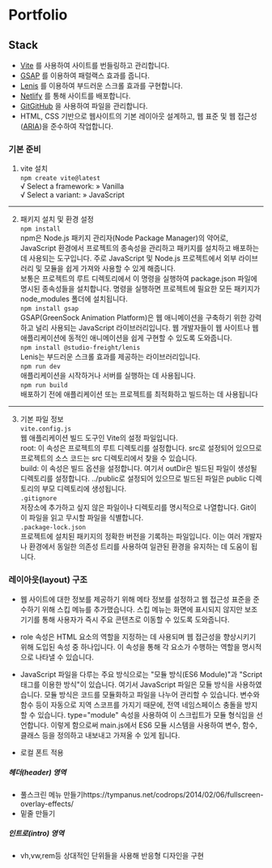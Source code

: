 # Portfolio

## Stack

- [Vite](https://ko.vitejs.dev/) 를 사용하여 사이트를 번들링하고 관리합니다.
- [GSAP](https://greensock.com/gsap) 를 이용하여 패럴랙스 효과를 줍니다.
- [Lenis](https://lenis.studiofreight.com/) 를 이용하여 부드러운 스크롤 효과를 구현합니다.
- [Netlify](https://www.netlify.com/) 를 통해 사이트를 배포합니다.
- [Git](https://git-scm.com/)[GitHub](https://github.com/) 을 사용하여 파일을 관리합니다.
- HTML, CSS 기반으로 웹사이트의 기본 레이아웃 설계하고, 웹 표준 및 웹 접근성([ARIA](https://developer.mozilla.org/en-US/docs/Web/Accessibility/ARIA/Roles))을 준수하여 작업합니다.

### 기본 준비

1. vite 설치  
   `npm create vite@latest`  
   √ Select a framework: » Vanilla  
   √ Select a variant: » JavaScript

---

2. 패키지 설치 및 환경 설정  
   `npm install`  
   npm은 Node.js 패키지 관리자(Node Package Manager)의 약어로, JavaScript 환경에서 프로젝트의 종속성을 관리하고 패키지를 설치하고 배포하는 데 사용되는 도구입니다. 주로 JavaScript 및 Node.js 프로젝트에서 외부 라이브러리 및 모듈을 쉽게 가져와 사용할 수 있게 해줍니다.  
   보통은 프로젝트의 루트 디렉토리에서 이 명령을 실행하여 package.json 파일에 명시된 종속성들을 설치합니다. 명령을 실행하면 프로젝트에 필요한 모든 패키지가 node_modules 폴더에 설치됩니다.  
   `npm install gsap`  
   GSAP(GreenSock Animation Platform)은 웹 애니메이션을 구축하기 위한 강력하고 널리 사용되는 JavaScript 라이브러리입니다. 웹 개발자들이 웹 사이트나 웹 애플리케이션에 동적인 애니메이션을 쉽게 구현할 수 있도록 도와줍니다.  
   `npm install @studio-freight/lenis`  
   Lenis는 부드러운 스크롤 효과를 제공하는 라이브러리입니다.  
   `npm run dev`  
   애플리케이션을 시작하거나 서버를 실행하는 데 사용됩니다.  
   `npm run build`  
   배포하기 전에 애플리케이션 또는 프로젝트를 최적화하고 빌드하는 데 사용됩니다

---

3. 기본 파일 정보  
   `vite.config.js`  
   웹 애플리케이션 빌드 도구인 Vite의 설정 파일입니다.  
   root: 이 속성은 프로젝트의 루트 디렉토리를 설정합니다. src로 설정되어 있으므로 프로젝트의 소스 코드는 src 디렉토리에서 찾을 수 있습니다.  
   build: 이 속성은 빌드 옵션을 설정합니다. 여기서 outDir은 빌드된 파일이 생성될 디렉토리를 설정합니다. ../public로 설정되어 있으므로 빌드된 파일은 public 디렉토리의 부모 디렉토리에 생성됩니다.  
   `.gitignore`  
   저장소에 추가하고 싶지 않은 파일이나 디렉토리를 명시적으로 나열합니다. Git이 이 파일을 읽고 무시할 파일을 식별합니다.  
   `.package-lock.json`  
   프로젝트에 설치된 패키지의 정확한 버전을 기록하는 파일입니다. 이는 여러 개발자나 환경에서 동일한 의존성 트리를 사용하여 일관된 환경을 유지하는 데 도움이 됩니다.

### 레이아웃(layout) 구조

- 웹 사이트에 대한 정보를 제공하기 위해 메타 정보를 설정하고 웹 접근성 표준을 준수하기 위해 스킵 메뉴를 추가했습니다. 스킵 메뉴는 화면에 표시되지 않지만 보조 기기를 통해 사용자가 즉시 주요 콘텐츠로 이동할 수 있도록 도와줍니다.

- role 속성은 HTML 요소의 역할을 지정하는 데 사용되며 웹 접근성을 향상시키기 위해 도입된 속성 중 하나입니다. 이 속성을 통해 각 요소가 수행하는 역할을 명시적으로 나타낼 수 있습니다.

- JavaScript 파일을 다루는 주요 방식으로는 "모듈 방식(ES6 Module)"과 "Script 태그를 이용한 방식"이 있습니다. 여기서 JavaScript 파일은 모듈 방식을 사용하였습니다. 모듈 방식은 코드를 모듈화하고 파일을 나누어 관리할 수 있습니다. 변수와 함수 등이 자동으로 지역 스코프를 가지기 때문에, 전역 네임스페이스 충돌을 방지할 수 있습니다. type="module" 속성을 사용하여 이 스크립트가 모듈 형식임을 선언합니다. 이렇게 함으로써 main.js에서 ES6 모듈 시스템을 사용하여 변수, 함수, 클래스 등을 정의하고 내보내고 가져올 수 있게 됩니다.

- 로컬 폰트 적용

##### 헤더(header) 영역

- 풀스크린 메뉴 만들기https://tympanus.net/codrops/2014/02/06/fullscreen-overlay-effects/
- 밑줄 만들기

##### 인트로(intro) 영역

- vh,vw,rem등 상대적인 단위들을 사용해 반응형 디자인을 구현
